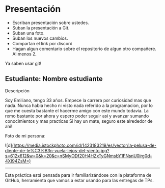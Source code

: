 # Presentación

- Escriban presentación sobre ustedes.
- Suban la presentación a Git.
- Suban una foto.
- Suban los nuevos cambios.
- Compartan el link por discord
- Hagan algun comentario sobre el repositorio de algun otro compañere. Al menos 2.

Ya saben usar git!


## Estudiante: Nombre estudiante

Descripción

Soy Emiliano, tengo 33 años. Empece la carrera por curiosidad mas que nada. Nunca habia hecho ni visto nada referido a la programacion, por lo que me cuesta bastante el hacerme amigo con este mundo todavia.
La remo bastante por ahora y espero poder seguir asi y avanzar sumando conocimientos y mas practicas
Si hay un mate, seguro este alrededor de ahi!

Foto de mi persona:

![d][(https://media.istockphoto.com/id/1423183219/es/vector/la-pelusa-de-diente-de-le%C3%B3n-vuela-lejos-del-viento.jpg?s=612x612&w=0&k=20&c=nSMyODf20H4HZxTyGNmsbY1FNsnU0irg0d-4XI94ZsM=)](https://postimg.cc/64y74Fpd)



------

Esta práctica está pensada para ir familiarizándose con la plataforma de GitHub, herramienta que vamos a estar usando para las entregas de TPs.

